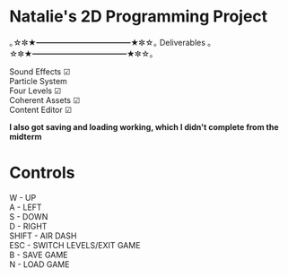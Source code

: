 ﻿# Natalie's 2D Programming Project
｡☆✼★━━━━━━━━━━━━★✼☆｡
   Deliverables
｡☆✼★━━━━━━━━━━━━★✼☆｡

Sound Effects ☑<br>
Particle System<br>
Four Levels ☑<br>
Coherent Assets ☑<br>
Content Editor ☑<br>
			        
**I also got saving and loading working, which I didn't complete from the midterm**<br>


# Controls

W - UP<br>
A - LEFT<br>
S - DOWN<br>
D - RIGHT<br>
SHIFT - AIR DASH<br>
ESC - SWITCH LEVELS/EXIT GAME <br>
B - SAVE GAME<br>
N - LOAD GAME<br>

